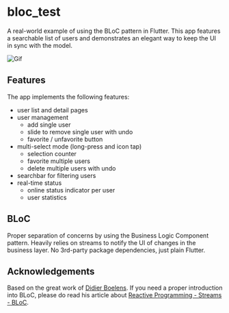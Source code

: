 # bloc_test

A real-world example of using the BLoC pattern in Flutter. This app features a searchable list of users and demonstrates an elegant way to keep the UI in sync with the model.

![Gif](https://github.com/firstfloorsoftware/bloc_test/blob/master/lib/resources/bloctest.gif)

## Features
The app implements the following features:
- user list and detail pages
- user management
  - add single user
  - slide to remove single user with undo
  - favorite / unfavorite button
- multi-select mode (long-press and icon tap)
  - selection counter
  - favorite multiple users
  - delete multiple users with undo
- searchbar for filtering users
- real-time status
  - online status indicator per user
  - user statistics

## BLoC
Proper separation of concerns by using the Business Logic Component pattern. Heavily relies on streams to notify the UI of changes in the business layer. No 3rd-party package dependencies, just plain Flutter.

## Acknowledgements
Based on the great work of [Didier Boelens](https://www.didierboelens.com/). If you need a proper introduction into BLoC, please do read his article about [Reactive Programming - Streams - BLoC](https://www.didierboelens.com/2018/08/reactive-programming---streams---bloc/).
